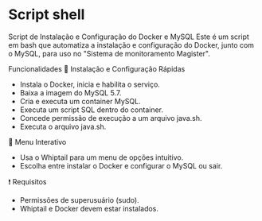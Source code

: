# Script shell
Script de Instalação e Configuração do Docker e MySQL
Este é um script em bash que automatiza a instalação e configuração do Docker, junto com o MySQL, para uso no "Sistema de monitoramento Magister".

Funcionalidades
🚀 Instalação e Configuração Rápidas
- Instala o Docker, inicia e habilita o serviço.
- Baixa a imagem do MySQL 5.7.
- Cria e executa um container MySQL.
- Executa um script SQL dentro do container.
- Concede permissão de execução a um arquivo java.sh.
- Executa o arquivo java.sh.

🔧 Menu Interativo
- Usa o Whiptail para um menu de opções intuitivo.
- Escolha entre instalar o Docker e configurar o MySQL ou sair.

❗ Requisitos
- Permissões de superusuário (sudo).
- Whiptail e Docker devem estar instalados.

